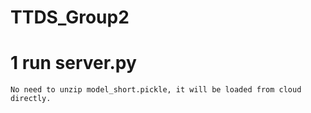 # TTDS_Group2

# 1 run server.py
    No need to unzip model_short.pickle, it will be loaded from cloud directly.

